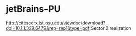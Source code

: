 # jetBrains-PU

http://citeseerx.ist.psu.edu/viewdoc/download?doi=10.1.1.329.6479&rep=rep1&type=pdf
Sector 2 realization 
